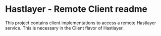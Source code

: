 ﻿# Hastlayer - Remote Client readme



This project contains client implementations to access a remote Hastlayer service. This is necessary in the Client flavor of Hastlayer.